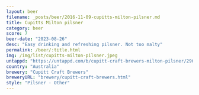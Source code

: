 ```yaml
---
layout: beer
filename: _posts/beer/2016-11-09-cupitts-milton-pilsner.md
title: Cupitts Milton pilsner
category: beer
score: 7
beer-date: "2023-08-26"
desc: "Easy drinking and refreshing pilsner. Not too malty"
permalink: /beer/:title.html
img: /img/list/cupitts-milton-pilsner.jpeg
untappd: "https://untappd.com/b/cupitt-craft-brewers-milton-pilsner/2962873"
country: "Australia"
brewery: "Cupitt Craft Brewers"
breweryURL: "brewery/cupitt-craft-brewers.html"
style: "Pilsner - Other"
---
```

